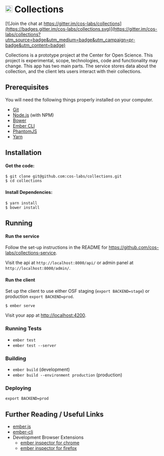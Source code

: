 # <img src="https://cdn.cos.io/media/images/cos_center_logo_small.original.png" alt="alt text" width="22px" height="22px">  Collections

[![Join the chat at https://gitter.im/cos-labs/collections](https://badges.gitter.im/cos-labs/collections.svg)](https://gitter.im/cos-labs/collections?utm_source=badge&utm_medium=badge&utm_campaign=pr-badge&utm_content=badge)

Collections is a prototype project at the Center for Open Science. This project is experimental, scope, technologies, code and functionality may change. This app has two main parts. The service stores data about the collection, and the client lets users interact with their collections.


## Prerequisites

You will need the following things properly installed on your computer.

* [Git](http://git-scm.com/)
* [Node.js](http://nodejs.org/) (with NPM)
* [Bower](http://bower.io/)
* [Ember CLI](http://ember-cli.com/)
* [PhantomJS](http://phantomjs.org/)
* [Yarn](https://yarnpkg.com/lang/en/docs/install/)


## Installation

#### Get the code:

    $ git clone git@github.com:cos-labs/collections.git
    $ cd collections

#### Install Dependencies:

    $ yarn install
    $ bower install


## Running

#### Run the service

Follow the set-up instructions in the README for https://github.com/cos-labs/collections-service.

Visit the api at `http://localhost:8000/api/` or admin panel at `http://localhost:8000/admin/`.

#### Run the client

Set up the client to use either OSF staging (`export BACKEND=stage`) or production `export BACKEND=prod`.

    $ ember serve

Visit your app at [http://localhost:4200](http://localhost:4200).


### Running Tests

* `ember test`
* `ember test --server`

### Building

* `ember build` (development)
* `ember build --environment production` (production)

### Deploying

`export BACKEND=prod`

## Further Reading / Useful Links

* [ember.js](http://emberjs.com/)
* [ember-cli](http://ember-cli.com/)
* Development Browser Extensions
  * [ember inspector for chrome](https://chrome.google.com/webstore/detail/ember-inspector/bmdblncegkenkacieihfhpjfppoconhi)
  * [ember inspector for firefox](https://addons.mozilla.org/en-US/firefox/addon/ember-inspector/)


